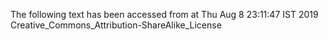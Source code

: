 The following text has been accessed from at Thu Aug 8 23:11:47 IST 2019
Creative_Commons_Attribution-ShareAlike_License

